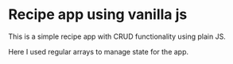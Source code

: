 # Recipe app using vanilla js

This is a simple recipe app with CRUD functionality using plain JS.

Here I used regular arrays to manage state for the app.